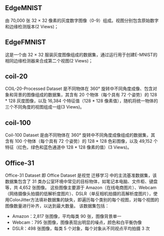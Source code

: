 ## EdgeMNIST
由 70,000 张 32 × 32 像素的灰度数字图像（0-9）组成。视图分别包含原始数字和边缘检测版本(2 Views)；

## EdgeFMNIST
这是一个由 32 × 32 服装灰度图像组成的数据集，通过运行用于创建E-MNIST的相同边缘检测器来合成第二个视图(2 Views)；

## coil-20
COIL-20-Processed Dataset 是不同物体在 360° 旋转中不同角度成像、包含对象和背景的图像组成的数据集，其含有 20 个物体（每个具有 72 个姿势）的 128 * 128 灰度图像，以及 16,384 个特征值（128 * 128 像素值），随机将统一物体的三个不同角度的视图组成一组(3 Views)。

## coil-100
Coil-100 Dataset 是由不同物体在 360° 旋转中不同角度成像组成的数据集，其含有 100 个物体（每个具有 72 个姿势）的 128 * 128 色彩图像，以及 49,152 个特征（红色，绿色和蓝色通道中 128 * 128 像素的值）(3 Views)。

## Office-31
Office-31 Dataset 即 Office Dataset 是视觉 迁移学习 中的主流基准数据集，该数据集包含了 31 类办公室环境中常见的目标物体，如笔记本电脑、文件柜、键盘等，共 4,652 张图像。
这些图像主要源于 Amazon（在线电商图片）、Webcam（网络摄像头拍摄的低解析度图片）、DSLR（单反相机拍摄的高解析度图片），使用ColorJitter方法填补数据集的缺失，即遍历每个类别的每个视图，对每个视图的图像数量进行补齐，以达到最大数量。
该数据集包括：
- Amazon：2,817 张图像，平均每类 90 张，图像背景单一
- Webcam：795 张图像，图像表现出明显的噪点，颜色和白平衡伪像
- DSLR：498 张图像，每类 5 个对象，每个对象从不同视点平均拍摄 3 次
